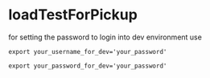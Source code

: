# loadTestForPickup
 
for setting the password to login into dev environment use

`export your_username_for_dev='your_password'`

`export your_password_for_dev='your_password'`

